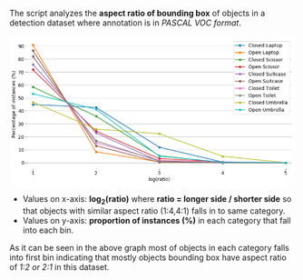 The script analyzes the **aspect ratio of bounding box** of objects in a detection dataset where annotation is in *PASCAL VOC format*.


![alt text](../images/train_bbox_ar.png "Network Diagram")


- Values on x-axis: **log<sub>2</sub>(ratio)** where **ratio = longer side / shorter side** so that objects with similar aspect ratio (1:4,4:1) falls in to same category.
- Values on y-axis: **proportion of instances (%)** in each category that fall into each bin.

As it can be seen in the above graph most of objects in each category falls into first bin
indicating that mostly objects bounding box have aspect ratio of *1:2 or 2:1* in this dataset.

